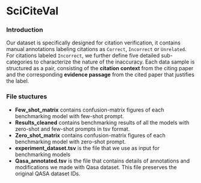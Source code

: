 # SciCiteVal

### Introduction
Our dataset is specifically designed for citation verification, it contains manual annotations labeling citations as ``Correct``, ``Incorrect`` or ``Unrelated``. For citations labeled ``Incorrect``, we further define five detailed sub-categories to characterize the nature of the inaccuracy. Each data sample is structured as a pair, consisting of the **citation context** from the citing paper and the corresponding **evidence passage** from the cited paper that justifies the label.

### File stuctures
- **Few_shot_matrix** contains confusion-matrix figures of each benchmarking model with few-shot prompt.
- **Results_cleaned** contains benchmarking results of all the models with zero-shot and few-shot prompts in tsv format.
- **Zero_shot_matrix** contains confusion-matrix figures of each benchmarking model with zero-shot prompt.
- **experiment_dataset.tsv** is the file that we use as input for benchmarking models
- **Qasa_annotated.tsv** is the file that contains details of annotations and modifications we made with Qasa dataset. This file preserves the original QASA dataset IDs.